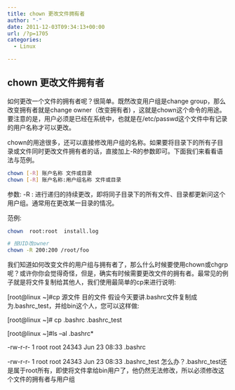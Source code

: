 ```yaml
---
title: chown 更改文件拥有者
author: "-"
date: 2011-12-03T09:34:13+00:00
url: /?p=1705
categories:
  - Linux

---
```

## chown 更改文件拥有者
如何更改一个文件的拥有者呢？很简单。既然改变用户组是change group，那么改变拥有者就是change owner（改变拥有者) ，这就是chown这个命令的用途。要注意的是，用户必须是已经在系统中，也就是在/etc/passwd这个文件中有记录的用户名称才可以更改。
  
chown的用途很多，还可以直接修改用户组的名称。如果要将目录下的所有子目录或文件同时更改文件拥有者的话，直接加上-R的参数即可。下面我们来看看语法与范例。

```bash
chown [-R] 账户名称 文件或目录
chown [-R] 账户名称:用户组名称 文件或目录
```

参数: -R : 进行递归的持续更改，即将同子目录下的所有文件、目录都更新问这个用户组。通常用在更改某一目录的情况。
  
范例: 

```bash
chown  root:root  install.log

# 按UID改owner
chown -R 200:200 /root/foo
```

我们知道如何改变文件的用户组与拥有者了，那么什么时候要使用chown或chgrp呢？或许你你会觉得奇怪，但是，确实有时候需要更改文件的拥有者。最常见的例子就是将文件复制给其他人，我们使用最简单的cp来进行说明: 
   
[root@linux ~]#cp 源文件 目的文件 假设今天要讲.bashrc文件复制成为.bashrc_test，并给bin这个人，您可以这样做: 
   
[root@linux ~]# cp .bashrc .bashrc_test
  
[root@linux ~]#ls –al .bashrc*
  
-rw-r-r- 1 root root 24343 Jun 23 08:33 .bashrc
  
-rw-r-r- 1 root root 24343 Jun 23 08:33 .bashrc_test 怎么办？.bashrc_test还是属于root所有，即使将文件拿给bin用户了，他仍然无法修改，所以必须修改这个文件的拥有者与用户组
